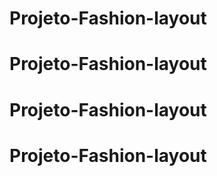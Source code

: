 # Projeto-Fashion-layout
# Projeto-Fashion-layout
# Projeto-Fashion-layout
# Projeto-Fashion-layout
